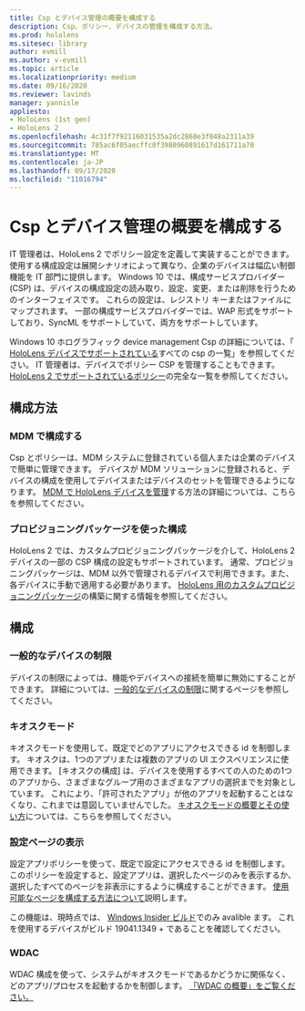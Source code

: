 ```yaml
---
title: Csp とデバイス管理の概要を構成する
description: Csp、ポリシー、デバイスの管理を構成する方法。
ms.prod: hololens
ms.sitesec: library
author: evmill
ms.author: v-evmill
ms.topic: article
ms.localizationpriority: medium
ms.date: 09/16/2020
ms.reviewer: lavinds
manager: yannisle
appliesto:
- HoloLens (1st gen)
- HoloLens 2
ms.openlocfilehash: 4c31f7f92116031535a2dc2860e3f048a2311a39
ms.sourcegitcommit: 785ac6f05aecffc0f3980960891617d161711a70
ms.translationtype: MT
ms.contentlocale: ja-JP
ms.lasthandoff: 09/17/2020
ms.locfileid: "11016794"
---
```

# Csp とデバイス管理の概要を構成する

IT 管理者は、HoloLens 2 でポリシー設定を定義して実装することができます。 使用する構成設定は展開シナリオによって異なり、企業のデバイスは幅広い制御機能を IT 部門に提供します。 Windows 10 では、構成サービスプロバイダー (CSP) は、デバイスの構成設定の読み取り、設定、変更、または削除を行うためのインターフェイスです。 これらの設定は、レジストリ キーまたはファイルにマップされます。 一部の構成サービスプロバイダーでは、WAP 形式をサポートしており、SyncML をサポートしていて、両方をサポートしています。 

Windows 10 ホログラフィック device management Csp の詳細については、「 [HoloLens デバイスでサポートされている](https://docs.microsoft.com/windows/client-management/mdm/configuration-service-provider-reference#hololens)すべての csp の一覧」を参照してください。 IT 管理者は、デバイスでポリシー CSP を管理することもできます。 [HoloLens 2 でサポートされているポリシー](https://docs.microsoft.com/windows/client-management/mdm/policy-csps-supported-by-hololens2)の完全な一覧を参照してください。

## 構成方法

### MDM で構成する
Csp とポリシーは、MDM システムに登録されている個人または企業のデバイスで簡単に管理できます。 デバイスが MDM ソリューションに登録されると、デバイスの構成を使用してデバイスまたはデバイスのセットを管理できるようになります。 [MDM で HoloLens デバイスを管理](hololens-mdm-configure.md)する方法の詳細については、こちらを参照してください。

### プロビジョニングパッケージを使った構成
HoloLens 2 では、カスタムプロビジョニングパッケージを介して、HoloLens 2 デバイスの一部の CSP 構成の設定もサポートされています。 通常、プロビジョニングパッケージは、MDM 以外で管理されるデバイスで利用できます。また、各デバイスに手動で適用する必要があります。 [HoloLens 用のカスタムプロビジョニングパッケージ](https://docs.microsoft.com/hololens/hololens-provisioning)の構築に関する情報を参照してください。 

## 構成 

### 一般的なデバイスの制限
デバイスの制限によっては、機能やデバイスへの接続を簡単に無効にすることができます。 詳細については、[一般的なデバイスの制限](hololens-common-device-restrictions.md)に関するページを参照してください。

### キオスクモード
キオスクモードを使用して、既定でどのアプリにアクセスできる id を制御します。 キオスクは、1つのアプリまたは複数のアプリの UI エクスペリエンスに使用できます。 [キオスクの構成] は、デバイスを使用するすべての人のための1つのアプリから、さまざまなグループ用のさまざまなアプリの選択までを対象としています。 これにより、「許可されたアプリ」が他のアプリを起動することはなくなり、これまでは意図していませんでした。 [キオスクモードの概要とその使い方](hololens-kiosk.md)については、こちらを参照してください。

### 設定ページの表示
設定アプリポリシーを使って、既定で設定にアクセスできる id を制御します。 このポリシーを設定すると、設定アプリは、選択したページのみを表示するか、選択したすべてのページを非表示にするように構成することができます。 [使用可能なページを構成する方法について](settings-uri-list.md)説明します。

この機能は、現時点では、 [Windows Insider ビルド](hololens-insider.md)でのみ avalible ます。 これを使用するデバイスがビルド 19041.1349 + であることを確認してください。

### WDAC
WDAC 構成を使って、システムがキオスクモードであるかどうかに関係なく、どのアプリ/プロセスを起動するかを制御します。
[「WDAC の概要」をご覧ください。](windows-defender-application-control-wdac.md)
